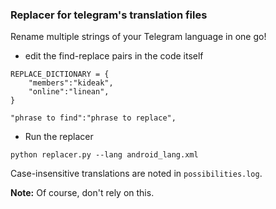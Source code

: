 ### Replacer for telegram's translation files
Rename multiple strings of your Telegram language in one go!

* edit the find-replace pairs in the code itself<br>
```
REPLACE_DICTIONARY = {
	"members":"kideak",
	"online":"linean",
}
```

`"phrase to find":"phrase to replace",`<br>

* Run the replacer
```
python replacer.py --lang android_lang.xml
```
Case-insensitive translations are noted in `possibilities.log`.

**Note:** Of course, don't rely on this.
